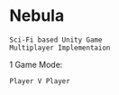 # Nebula
```
Sci-Fi based Unity Game 
Multiplayer Implementaion
```
1 Game Mode:  
    
    Player V Player
    
